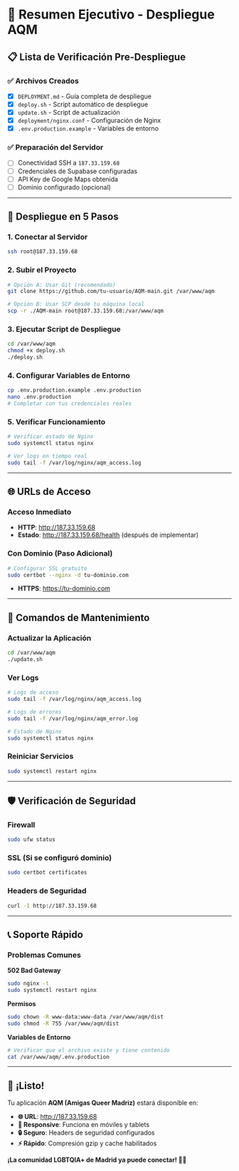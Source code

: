 # 🚀 Resumen Ejecutivo - Despliegue AQM

## 📋 Lista de Verificación Pre-Despliegue

### ✅ Archivos Creados
- [x] `DEPLOYMENT.md` - Guía completa de despliegue
- [x] `deploy.sh` - Script automático de despliegue  
- [x] `update.sh` - Script de actualización
- [x] `deployment/nginx.conf` - Configuración de Nginx
- [x] `.env.production.example` - Variables de entorno

### ✅ Preparación del Servidor
- [ ] Conectividad SSH a `187.33.159.68`
- [ ] Credenciales de Supabase configuradas
- [ ] API Key de Google Maps obtenida
- [ ] Dominio configurado (opcional)

---

## 🚀 Despliegue en 5 Pasos

### 1. Conectar al Servidor
```bash
ssh root@187.33.159.68
```

### 2. Subir el Proyecto
```bash
# Opción A: Usar Git (recomendado)
git clone https://github.com/tu-usuario/AQM-main.git /var/www/aqm

# Opción B: Usar SCP desde tu máquina local
scp -r ./AQM-main root@187.33.159.68:/var/www/aqm
```

### 3. Ejecutar Script de Despliegue
```bash
cd /var/www/aqm
chmod +x deploy.sh
./deploy.sh
```

### 4. Configurar Variables de Entorno
```bash
cp .env.production.example .env.production
nano .env.production
# Completar con tus credenciales reales
```

### 5. Verificar Funcionamiento
```bash
# Verificar estado de Nginx
sudo systemctl status nginx

# Ver logs en tiempo real
sudo tail -f /var/log/nginx/aqm_access.log
```

---

## 🌐 URLs de Acceso

### Acceso Inmediato
- **HTTP**: http://187.33.159.68
- **Estado**: http://187.33.159.68/health (después de implementar)

### Con Dominio (Paso Adicional)
```bash
# Configurar SSL gratuito
sudo certbot --nginx -d tu-dominio.com
```
- **HTTPS**: https://tu-dominio.com

---

## 🔧 Comandos de Mantenimiento

### Actualizar la Aplicación
```bash
cd /var/www/aqm
./update.sh
```

### Ver Logs
```bash
# Logs de acceso
sudo tail -f /var/log/nginx/aqm_access.log

# Logs de errores
sudo tail -f /var/log/nginx/aqm_error.log

# Estado de Nginx
sudo systemctl status nginx
```

### Reiniciar Servicios
```bash
sudo systemctl restart nginx
```

---

## 🛡️ Verificación de Seguridad

### Firewall
```bash
sudo ufw status
```

### SSL (Si se configuró dominio)
```bash
sudo certbot certificates
```

### Headers de Seguridad
```bash
curl -I http://187.33.159.68
```

---

## 📞 Soporte Rápido

### Problemas Comunes

**502 Bad Gateway**
```bash
sudo nginx -t
sudo systemctl restart nginx
```

**Permisos**
```bash
sudo chown -R www-data:www-data /var/www/aqm/dist
sudo chmod -R 755 /var/www/aqm/dist
```

**Variables de Entorno**
```bash
# Verificar que el archivo existe y tiene contenido
cat /var/www/aqm/.env.production
```

---

## 🎉 ¡Listo!

Tu aplicación **AQM (Amigas Queer Madriz)** estará disponible en:
- **🌐 URL**: http://187.33.159.68
- **📱 Responsive**: Funciona en móviles y tablets
- **🔒 Seguro**: Headers de seguridad configurados
- **⚡ Rápido**: Compresión gzip y cache habilitados

**¡La comunidad LGBTQIA+ de Madrid ya puede conectar! 🌈✨**
